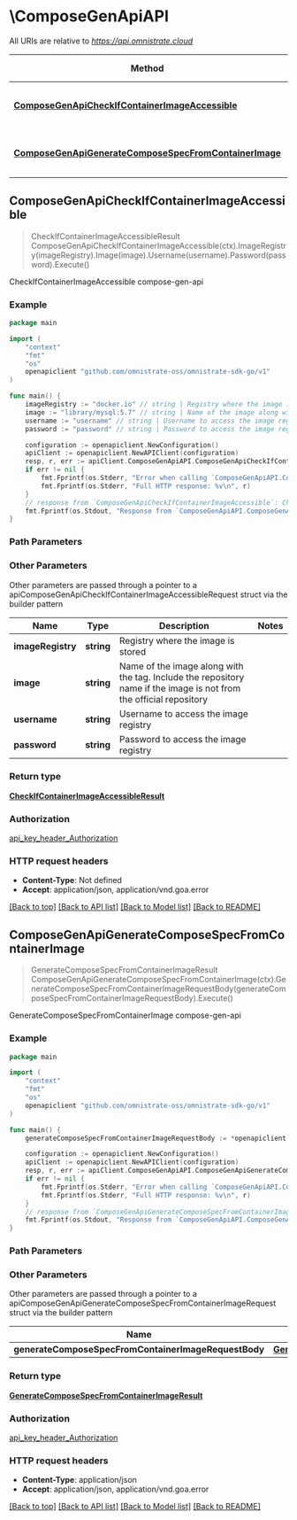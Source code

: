 # \ComposeGenApiAPI

All URIs are relative to *https://api.omnistrate.cloud*

Method | HTTP request | Description
------------- | ------------- | -------------
[**ComposeGenApiCheckIfContainerImageAccessible**](ComposeGenApiAPI.md#ComposeGenApiCheckIfContainerImageAccessible) | **Get** /2022-09-01-00/compose-gen/image | CheckIfContainerImageAccessible compose-gen-api
[**ComposeGenApiGenerateComposeSpecFromContainerImage**](ComposeGenApiAPI.md#ComposeGenApiGenerateComposeSpecFromContainerImage) | **Post** /2022-09-01-00/compose-gen/image | GenerateComposeSpecFromContainerImage compose-gen-api



## ComposeGenApiCheckIfContainerImageAccessible

> CheckIfContainerImageAccessibleResult ComposeGenApiCheckIfContainerImageAccessible(ctx).ImageRegistry(imageRegistry).Image(image).Username(username).Password(password).Execute()

CheckIfContainerImageAccessible compose-gen-api

### Example

```go
package main

import (
	"context"
	"fmt"
	"os"
	openapiclient "github.com/omnistrate-oss/omnistrate-sdk-go/v1"
)

func main() {
	imageRegistry := "docker.io" // string | Registry where the image is stored
	image := "library/mysql:5.7" // string | Name of the image along with the tag. Include the repository name if the image is not from the official repository
	username := "username" // string | Username to access the image registry (optional)
	password := "password" // string | Password to access the image registry (optional)

	configuration := openapiclient.NewConfiguration()
	apiClient := openapiclient.NewAPIClient(configuration)
	resp, r, err := apiClient.ComposeGenApiAPI.ComposeGenApiCheckIfContainerImageAccessible(context.Background()).ImageRegistry(imageRegistry).Image(image).Username(username).Password(password).Execute()
	if err != nil {
		fmt.Fprintf(os.Stderr, "Error when calling `ComposeGenApiAPI.ComposeGenApiCheckIfContainerImageAccessible``: %v\n", err)
		fmt.Fprintf(os.Stderr, "Full HTTP response: %v\n", r)
	}
	// response from `ComposeGenApiCheckIfContainerImageAccessible`: CheckIfContainerImageAccessibleResult
	fmt.Fprintf(os.Stdout, "Response from `ComposeGenApiAPI.ComposeGenApiCheckIfContainerImageAccessible`: %v\n", resp)
}
```

### Path Parameters



### Other Parameters

Other parameters are passed through a pointer to a apiComposeGenApiCheckIfContainerImageAccessibleRequest struct via the builder pattern


Name | Type | Description  | Notes
------------- | ------------- | ------------- | -------------
 **imageRegistry** | **string** | Registry where the image is stored | 
 **image** | **string** | Name of the image along with the tag. Include the repository name if the image is not from the official repository | 
 **username** | **string** | Username to access the image registry | 
 **password** | **string** | Password to access the image registry | 

### Return type

[**CheckIfContainerImageAccessibleResult**](CheckIfContainerImageAccessibleResult.md)

### Authorization

[api_key_header_Authorization](../README.md#api_key_header_Authorization)

### HTTP request headers

- **Content-Type**: Not defined
- **Accept**: application/json, application/vnd.goa.error

[[Back to top]](#) [[Back to API list]](../README.md#documentation-for-api-endpoints)
[[Back to Model list]](../README.md#documentation-for-models)
[[Back to README]](../README.md)


## ComposeGenApiGenerateComposeSpecFromContainerImage

> GenerateComposeSpecFromContainerImageResult ComposeGenApiGenerateComposeSpecFromContainerImage(ctx).GenerateComposeSpecFromContainerImageRequestBody(generateComposeSpecFromContainerImageRequestBody).Execute()

GenerateComposeSpecFromContainerImage compose-gen-api

### Example

```go
package main

import (
	"context"
	"fmt"
	"os"
	openapiclient "github.com/omnistrate-oss/omnistrate-sdk-go/v1"
)

func main() {
	generateComposeSpecFromContainerImageRequestBody := *openapiclient.NewGenerateComposeSpecFromContainerImageRequestBody("library/mysql:5.7", "docker.io") // GenerateComposeSpecFromContainerImageRequestBody | 

	configuration := openapiclient.NewConfiguration()
	apiClient := openapiclient.NewAPIClient(configuration)
	resp, r, err := apiClient.ComposeGenApiAPI.ComposeGenApiGenerateComposeSpecFromContainerImage(context.Background()).GenerateComposeSpecFromContainerImageRequestBody(generateComposeSpecFromContainerImageRequestBody).Execute()
	if err != nil {
		fmt.Fprintf(os.Stderr, "Error when calling `ComposeGenApiAPI.ComposeGenApiGenerateComposeSpecFromContainerImage``: %v\n", err)
		fmt.Fprintf(os.Stderr, "Full HTTP response: %v\n", r)
	}
	// response from `ComposeGenApiGenerateComposeSpecFromContainerImage`: GenerateComposeSpecFromContainerImageResult
	fmt.Fprintf(os.Stdout, "Response from `ComposeGenApiAPI.ComposeGenApiGenerateComposeSpecFromContainerImage`: %v\n", resp)
}
```

### Path Parameters



### Other Parameters

Other parameters are passed through a pointer to a apiComposeGenApiGenerateComposeSpecFromContainerImageRequest struct via the builder pattern


Name | Type | Description  | Notes
------------- | ------------- | ------------- | -------------
 **generateComposeSpecFromContainerImageRequestBody** | [**GenerateComposeSpecFromContainerImageRequestBody**](GenerateComposeSpecFromContainerImageRequestBody.md) |  | 

### Return type

[**GenerateComposeSpecFromContainerImageResult**](GenerateComposeSpecFromContainerImageResult.md)

### Authorization

[api_key_header_Authorization](../README.md#api_key_header_Authorization)

### HTTP request headers

- **Content-Type**: application/json
- **Accept**: application/json, application/vnd.goa.error

[[Back to top]](#) [[Back to API list]](../README.md#documentation-for-api-endpoints)
[[Back to Model list]](../README.md#documentation-for-models)
[[Back to README]](../README.md)

